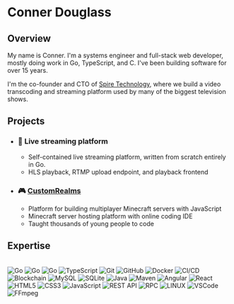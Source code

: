 # Conner Douglass

## Overview

My name is Conner. I'm a systems engineer and full-stack web developer, mostly doing work in Go, TypeScript, and C. I've been building software for over 15 years.

I'm the co-founder and CTO of [Spire Technology](https://github.com/spiretechnology), where we build a video transcoding and streaming platform used by many of the biggest television shows.

## Projects

* ### :movie_camera: Live streaming platform
  - Self-contained live streaming platform, written from scratch entirely in Go.
  - HLS playback, RTMP upload endpoint, and playback frontend
* ### :video_game: [CustomRealms](https://github.com/customrealms)
  - Platform for building multiplayer Minecraft servers with JavaScript
  - Minecraft server hosting platform with online coding IDE
  - Taught thousands of young people to code



## Expertise
\
![Go](https://img.shields.io/badge/GO-007396.svg?&style=flat&logo=go&logoColor=white)
![Go](https://img.shields.io/badge/C-007396.svg?&style=flat&logo=c&logoColor=white)
![Go](https://img.shields.io/badge/C++-007396.svg?&style=flat&logo=cplusplus&logoColor=white)
![TypeScript](https://img.shields.io/badge/TYPESCRIPT-%23007ACC.svg?&style=flat&logo=typescript&logoColor=white)
![Git](https://img.shields.io/badge/GIT-%23F05033.svg?&style=flat&logo=git&logoColor=white)
![GitHub](https://img.shields.io/badge/GITHUB-%23121011.svg?&style=flat&logo=github&logoColor=white)
![Docker](https://img.shields.io/badge/DOCKER-2496ED.svg?&style=flat&logo=docker&logoColor=white)
![CI/CD](https://img.shields.io/badge/CI/CD-323330.svg?&style=flat&logo=git&logoColor=white)
![Blockchain](https://img.shields.io/badge/CRYPTO-323330.svg?&style=flat&logo=bitcoin&logoColor=white)
![MySQL](https://img.shields.io/badge/MYSQL-4479A1.svg?&style=flat&logo=mysql&logoColor=white)
![SQLite](https://img.shields.io/badge/SQLITE-003B57.svg?&style=flat&logo=sqlite&logoColor=white)
![Java](https://img.shields.io/badge/JAVA-C71A36.svg?&style=flat&logo=java&logoColor=white)
![Maven](https://img.shields.io/badge/MAVEN-C71A36.svg?&style=flat&logo=apache-maven)
![Angular](https://img.shields.io/badge/ANGULAR-DD0031.svg?&style=flat&logo=angular&logoColor=white)
![React](https://img.shields.io/badge/REACT-1572B6.svg?&style=flat&logo=react&logoColor=white)
![HTML5](https://img.shields.io/badge/HTML5-E34F26.svg?&style=flat&logo=html5&logoColor=white)
![CSS3](https://img.shields.io/badge/CSS3-%231572B6.svg?&style=flat&logo=css3&logoColor=white)
![JavaScript](https://img.shields.io/badge/JAVASCRIPT-323330.svg?&style=flat&logo=javascript&logoColor=%23F7DF1E)
![REST API](https://img.shields.io/badge/REST-02569B.svg?&style=flat&logo=rest&logoColor=white)
![RPC](https://img.shields.io/badge/RPC-02569B.svg?&style=flat&logo=rpc&logoColor=white)
![LINUX](https://img.shields.io/badge/LINUX-FCC624?style=flat&logo=linux&logoColor=black)
![VSCode](https://img.shields.io/badge/VSCODE-007ACC.svg?&style=flat&logo=visual-studio-code)
![FFmpeg](https://img.shields.io/badge/FFMPEG-AAFF24?style=flat&logo=ffmpeg&logoColor=black)

